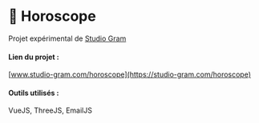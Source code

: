 # 🔮 Horoscope

Projet expérimental de [Studio Gram](https://studio-gram.com)

#### Lien du projet :

[www.studio-gram.com/horoscope](https://studio-gram.com/horoscope)

#### Outils utilisés :

VueJS, ThreeJS, EmailJS
